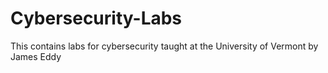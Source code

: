 # Cybersecurity-Labs

This contains labs for cybersecurity taught at the University of Vermont by James Eddy
